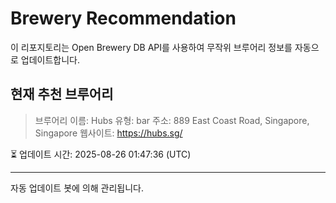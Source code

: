 # Brewery Recommendation

이 리포지토리는 Open Brewery DB API를 사용하여 무작위 브루어리 정보를 자동으로 업데이트합니다.

## 현재 추천 브루어리
> 브루어리 이름: Hubs
유형: bar
주소: 889 East Coast Road, Singapore, Singapore
웹사이트: https://hubs.sg/

⏳ 업데이트 시간: 2025-08-26 01:47:36 (UTC)

---
자동 업데이트 봇에 의해 관리됩니다.